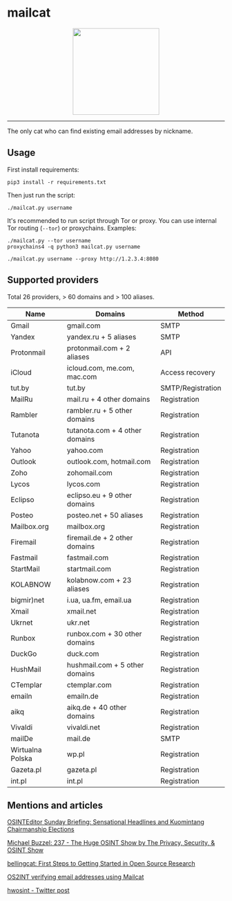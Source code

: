 # mailcat

<p align="center">
	<img src="https://github.com/sharsil/mailcat/blob/main/logo.png?raw=true" height="200"/>
</p>

---

The only cat who can find existing email addresses by nickname.

## Usage

First install requirements:
	
	pip3 install -r requirements.txt

Then just run the script:

	./mailcat.py username

It's recommended to run script through Tor or proxy. You can use internal Tor routing (`--tor`) or proxychains.
Examples:

	./mailcat.py --tor username
	proxychains4 -q python3 mailcat.py username

	./mailcat.py username --proxy http://1.2.3.4:8080

## Supported providers

Total 26 providers, > 60 domains and > 100 aliases.

| Name                | Domains                                | Method            |
| ------------------- | -------------------------------------- | ----------------- |
| Gmail               | gmail.com                              | SMTP              |
| Yandex              | yandex.ru + 5 aliases                  | SMTP              |
| Protonmail          | protonmail.com + 2 aliases             | API               |
| iCloud              | icloud.com, me.com, mac.com            | Access recovery   |
| tut.by              | tut.by                                 | SMTP/Registration |
| MailRu              | mail.ru + 4 other domains              | Registration      |
| Rambler             | rambler.ru + 5 other domains           | Registration      |
| Tutanota            | tutanota.com + 4 other domains         | Registration      |
| Yahoo               | yahoo.com                              | Registration      |
| Outlook             | outlook.com, hotmail.com               | Registration      |
| Zoho                | zohomail.com                           | Registration      |
| Lycos               | lycos.com                              | Registration      |
| Eclipso             | eclipso.eu + 9 other domains           | Registration      |
| Posteo              | posteo.net + 50 aliases                | Registration      |
| Mailbox.org         | mailbox.org                            | Registration      |
| Firemail            | firemail.de + 2 other domains          | Registration      |
| Fastmail            | fastmail.com                           | Registration      |
| StartMail           | startmail.com                          | Registration      |
| KOLABNOW            | kolabnow.com + 23 aliases              | Registration      |
| bigmir)net          | i.ua, ua.fm, email.ua                  | Registration      |
| Xmail               | xmail.net                              | Registration      |
| Ukrnet              | ukr.net                                | Registration      |
| Runbox              | runbox.com + 30 other domains          | Registration      |
| DuckGo              | duck.com                               | Registration      | 
| HushMail            | hushmail.com + 5 other domains         | Registration      |
| CTemplar            | ctemplar.com                           | Registration      |
| emailn              | emailn.de                              | Registration      |
| aikq                | aikq.de + 40 other domains             | Registration      |
| Vivaldi             | vivaldi.net                            | Registration      |
| mailDe              | mail.de                                | SMTP              |
| Wirtualna Polska    | wp.pl                                  | Registration      |
| Gazeta.pl           | gazeta.pl                              | Registration      |
| int.pl              | int.pl                                 | Registration      |

## Mentions and articles

[OSINTEditor Sunday Briefing: Sensational Headlines and Kuomintang Chairmanship Elections](https://www.osinteditor.com/general/osinteditor-sunday-briefing-sensational-headlines-and-kuomintang-chairmanship-elections/)

[Michael Buzzel: 237 - The Huge OSINT Show by The Privacy, Security, & OSINT Show](https://soundcloud.com/user-98066669/237-the-huge-osint-show)

[bellingcat: First Steps to Getting Started in Open Source Research](https://www.bellingcat.com/resources/2021/11/09/first-steps-to-getting-started-in-open-source-research/)

[OS2INT verifying email addresses using Mailcat](https://os2int.com/toolbox/verifying-email-usernames-using-mailcat/)

[hwosint - Twitter post](https://twitter.com/harrywald80/status/1439115143485534212)

